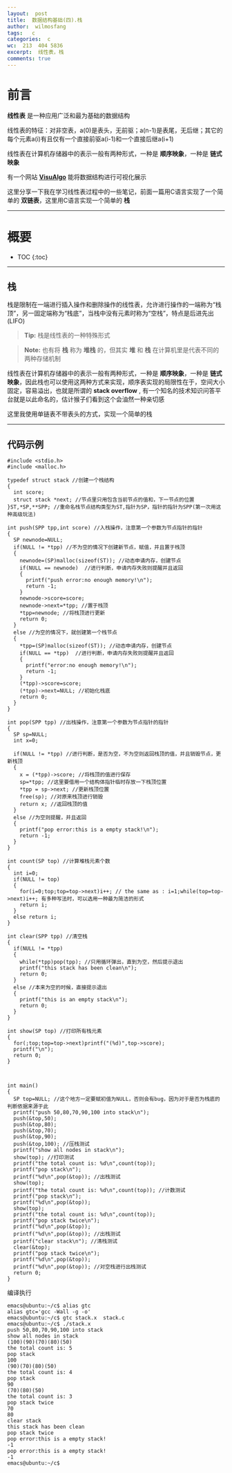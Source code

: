 ```yaml
---
layout:  post
title:  数据结构基础(四).栈
author:  wilmosfang
tags:   c 
categories:  c
wc:  213  404 5836 
excerpt:  线性表，栈
comments: true
---
```



# 前言

**线性表** 是一种应用广泛和最为基础的数据结构

线性表的特征：对非空表，a(0)是表头，无前驱；a(n-1)是表尾，无后继；其它的每个元素a(i)有且仅有一个直接前驱a(i-1)和一个直接后继a(i+1)

线性表在计算机存储器中的表示一般有两种形式，一种是 **顺序映象**，一种是 **链式映象**

有一个网站 **[VisuAlgo][visualgo]** 能将数据结构进行可视化展示

这里分享一下我在学习线性表过程中的一些笔记，前面一篇用C语言实现了一个简单的 **双链表**，这里用C语言实现一个简单的 **栈**

---

# 概要

* TOC
{:toc}

---



## 栈

栈是限制在一端进行插入操作和删除操作的线性表，允许进行操作的一端称为“栈顶”，另一固定端称为“栈底”，当栈中没有元素时称为“空栈”，特点是后进先出(LIFO)

> **Tip:** 栈是线性表的一种特殊形式

> **Note:** 也有将 **栈** 称为 **堆栈** 的，但其实 **堆** 和 **栈** 在计算机里是代表不同的两种存储机制

线性表在计算机存储器中的表示一般有两种形式，一种是 **顺序映象**，一种是 **链式映象**，因此栈也可以使用这两种方式来实现，顺序表实现的局限性在于，空间大小固定，容易溢出，也就是所谓的 **stack overflow** , 有一个知名的技术知识问答平台就是以此命名的，估计猴子们看到这个会油然一种亲切感

这里我使用单链表不带表头的方式，实现一个简单的栈

---

## 代码示例


~~~
#include <stdio.h>
#include <malloc.h>

typedef struct stack //创建一个栈结构
{
  int score;
  struct stack *next; //节点里只用包含当前节点的值和，下一节点的位置
}ST,*SP,**SPP; //重命名栈节点结构类型为ST,指针为SP，指针的指针为SPP(第一次用这种高级玩法)

int push(SPP tpp,int score) //入栈操作，注意第一个参数为节点指针的指针
{
  SP newnode=NULL;
  if(NULL != *tpp) //不为空的情况下创建新节点，赋值，并且置于栈顶
  {
    newnode=(SP)malloc(sizeof(ST)); //动态申请内存，创建节点
    if(NULL == newnode)  //进行判断，申请内存失败则提醒并且返回
    {
      printf("push error:no enough memory!\n");
      return -1;
    }
    newnode->score=score;
    newnode->next=*tpp; //置于栈顶
    *tpp=newnode; //将栈顶进行更新
    return 0;
  }
  else //为空的情况下，就创建第一个栈节点
  {
    *tpp=(SP)malloc(sizeof(ST)); //动态申请内存，创建节点
    if(NULL == *tpp)  //进行判断，申请内存失败则提醒并且返回
    {
      printf("error:no enough memory!\n");
      return -1;
    }
    (*tpp)->score=score;
    (*tpp)->next=NULL; //初始化栈底
    return 0;
  }
}

int pop(SPP tpp) //出栈操作，注意第一个参数为节点指针的指针
{
  SP sp=NULL;
  int x=0;

  if(NULL != *tpp) //进行判断，是否为空，不为空则返回栈顶的值，并且销毁节点，更新栈顶
  {
    x = (*tpp)->score; //将栈顶的值进行保存
    sp=*tpp; //这里要借用一个结构体指针临时存放一下栈顶位置
    *tpp = sp->next; //更新栈顶位置
    free(sp); //对原来栈顶进行销毁
    return x; //返回栈顶的值
  }
  else //为空则提醒，并且返回
  {
    printf("pop error:this is a empty stack!\n");
    return -1;
  }  
}

int count(SP top) //计算堆栈元素个数
{
  int i=0; 
  if(NULL != top) 
  {
    for(i=0;top;top=top->next)i++; // the same as : i=1;while(top=top->next)i++; 有多种写法时，可以选用一种最为简洁的形式
    return i;
  }
  else return i;
}

int clear(SPP tpp) //清空栈
{
  if(NULL != *tpp)
  {
    while(*tpp)pop(tpp); //只用循环弹出，直到为空，然后提示退出
    printf("this stack has been clean\n");
    return 0;
  }
  else //本来为空的时候，直接提示退出
  {
    printf("this is an empty stack\n");
    return 0;
  }
}

int show(SP top) //打印所有栈元素
{
  for(;top;top=top->next)printf("(%d)",top->score);
  printf("\n");
  return 0;
}



int main()
{
  SP top=NULL; //这个地方一定要赋初值为NULL，否则会有bug，因为对于是否为栈底的判断依据来源于此
  printf("push 50,80,70,90,100 into stack\n");
  push(&top,50);
  push(&top,80);
  push(&top,70);
  push(&top,90);
  push(&top,100); //压栈测试
  printf("show all nodes in stack\n");
  show(top); //打印测试
  printf("the total count is: %d\n",count(top));
  printf("pop stack\n");
  printf("%d\n",pop(&top)); //出栈测试
  show(top);
  printf("the total count is: %d\n",count(top)); //计数测试
  printf("pop stack\n");
  printf("%d\n",pop(&top));
  show(top);
  printf("the total count is: %d\n",count(top));
  printf("pop stack twice\n");
  printf("%d\n",pop(&top));
  printf("%d\n",pop(&top)); //出栈测试
  printf("clear stack\n"); //清栈测试
  clear(&top);
  printf("pop stack twice\n"); 
  printf("%d\n",pop(&top));
  printf("%d\n",pop(&top)); //对空栈进行出栈测试
  return 0;
}
~~~

编译执行

~~~
emacs@ubuntu:~/c$ alias gtc
alias gtc='gcc -Wall -g -o'
emacs@ubuntu:~/c$ gtc stack.x  stack.c
emacs@ubuntu:~/c$ ./stack.x 
push 50,80,70,90,100 into stack
show all nodes in stack
(100)(90)(70)(80)(50)
the total count is: 5
pop stack
100
(90)(70)(80)(50)
the total count is: 4
pop stack
90
(70)(80)(50)
the total count is: 3
pop stack twice
70
80
clear stack
this stack has been clean
pop stack twice
pop error:this is a empty stack!
-1
pop error:this is a empty stack!
-1
emacs@ubuntu:~/c$
~~~


[visualgo]:https://visualgo.net/
